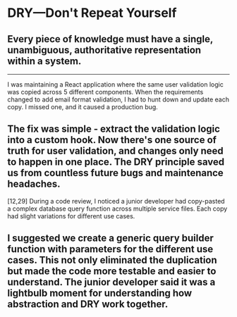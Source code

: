 # DRY—Don't Repeat Yourself
## Every piece of knowledge must have a single, unambiguous, authoritative representation within a system.

---
I was maintaining a React application where the same user validation logic was copied across 5 different components. When the requirements changed to add email format validation, I had to hunt down and update each copy. I missed one, and it caused a production bug.

The fix was simple - extract the validation logic into a custom hook. Now there's one source of truth for user validation, and changes only need to happen in one place. The DRY principle saved us from countless future bugs and maintenance headaches.
---
[12,29]
During a code review, I noticed a junior developer had copy-pasted a complex database query function across multiple service files. Each copy had slight variations for different use cases.

I suggested we create a generic query builder function with parameters for the different use cases. This not only eliminated the duplication but made the code more testable and easier to understand. The junior developer said it was a lightbulb moment for understanding how abstraction and DRY work together.
---